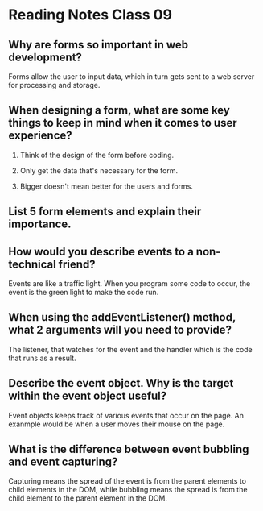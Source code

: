# Reading Notes Class 09

## Why are forms so important in web development?

Forms allow the user to input data, which in turn gets sent to a web server for processing and storage.

## When designing a form, what are some key things to keep in mind when it comes to user experience?

1. Think of the design of the form before coding.

2. Only get the data that's necessary for the form.

3. Bigger doesn't mean better for the users and forms.

## List 5 form elements and explain their importance.

## How would you describe events to a non-technical friend?

Events are like a traffic light. When you program some code to occur, the event is the green light to make the code run.

## When using the addEventListener() method, what 2 arguments will you need to provide?

The listener, that watches for the event and the handler which is the code that runs as a result.

## Describe the event object. Why is the target within the event object useful?

Event objects keeps track of various events that occur on the page. An exanmple would be when a user moves their mouse on the page.

## What is the difference between event bubbling and event capturing?

Capturing means the spread of the event is from the parent elements to child elements in the DOM, while bubbling means the spread is from the child element to the parent element in the DOM.
